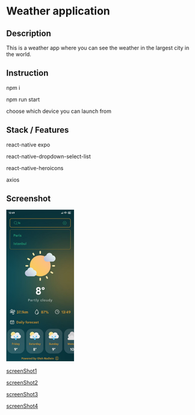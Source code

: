 # Weather application

## Description
This is a weather app where you can see the weather in the largest city in the world.

## Instruction
npm i 

npm run start

choose which device you can launch from

## Stack / Features
react-native expo

react-native-dropdown-select-list

react-native-heroicons

axios

## Screenshot
<img src="https://github.com/NadieinOleh/native-weather-app/blob/main/assets/screenShots/1jpg.jpg"  width="180" />

[screenShot1](https://github.com/NadieinOleh/native-weather-app/blob/main/assets/screenShots/1jpg.jpg)

[screenShot2](https://github.com/NadieinOleh/native-weather-app/blob/main/assets/screenShots/2jpg.jpg)

[screenShot3](https://github.com/NadieinOleh/native-weather-app/blob/main/assets/screenShots/3jpg.jpg)

[screenShot4](https://github.com/NadieinOleh/native-weather-app/blob/main/assets/screenShots/4.jpg)

